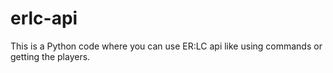 # erlc-api
This is a Python code where you can use ER:LC api like using commands or getting the players.
